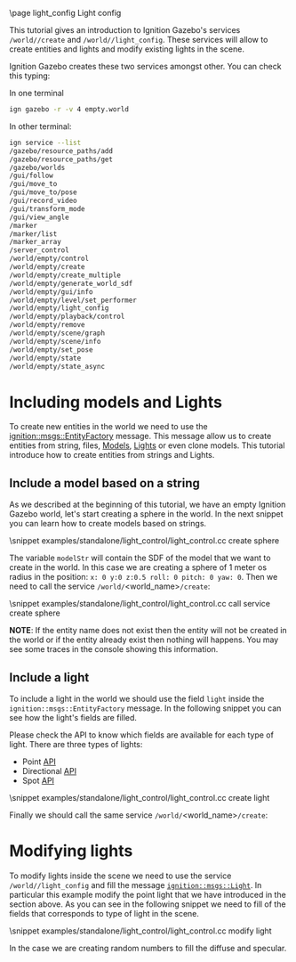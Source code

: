 \page light_config Light config

This tutorial gives an introduction to Ignition Gazebo's services `/world/`<world name>`/create` and
`/world/`<world name>`/light_config`. These services will allow to create entities and lights and modify
existing lights in the scene.

Ignition Gazebo creates these two services amongst other. You can check this typing:

In one terminal
```bash
ign gazebo -r -v 4 empty.world
```

In other terminal:
```bash
ign service --list
/gazebo/resource_paths/add
/gazebo/resource_paths/get
/gazebo/worlds
/gui/follow
/gui/move_to
/gui/move_to/pose
/gui/record_video
/gui/transform_mode
/gui/view_angle
/marker
/marker/list
/marker_array
/server_control
/world/empty/control
/world/empty/create
/world/empty/create_multiple
/world/empty/generate_world_sdf
/world/empty/gui/info
/world/empty/level/set_performer
/world/empty/light_config
/world/empty/playback/control
/world/empty/remove
/world/empty/scene/graph
/world/empty/scene/info
/world/empty/set_pose
/world/empty/state
/world/empty/state_async
```

# Including models and Lights

To create new entities in the world we need to use the [ignition::msgs::EntityFactory](https://ignitionrobotics.org/api/msgs/6.0/classignition_1_1msgs_1_1EntityFactory__V.html) message. This message allow us to create entities from
string, files, [Models](https://ignitionrobotics.org/api/msgs/6.0/classignition_1_1msgs_1_1Model.html),
[Lights](https://ignitionrobotics.org/api/msgs/6.0/classignition_1_1msgs_1_1Light.html) or even clone models.
This tutorial introduce how to create entities from strings and Lights.

## Include a model based on a string

As we described at the beginning of this tutorial, we have an empty Ignition Gazebo world,
let's start creating a sphere in the world. In the next snippet you can learn how to create models based on strings.

\snippet examples/standalone/light_control/light_control.cc create sphere

The variable `modelStr` will contain the SDF of the model that we want to create in the world. In this
case we are creating a sphere of 1 meter os radius in the position: `x: 0 y:0 z:0.5 roll: 0 pitch: 0 yaw: 0`.
Then we need to call the service `/world/`<world_name>`/create`:

\snippet examples/standalone/light_control/light_control.cc call service create sphere

**NOTE**: If the entity name does not exist then the entity will not be created in the world or if the entity already
exist then nothing will happens. You may see some traces in the console showing this information.

## Include a light

To include a light in the world we should use the field `light` inside the `ignition::msgs::EntityFactory` message.
In the following snippet you can see how the light's fields are filled.

Please check the API to know which fields are available for each type of light. There are three types of lights:
 - Point [API](https://ignitionrobotics.org/api/rendering/4.1/classignition_1_1rendering_1_1Light.html)
 - Directional [API](https://ignitionrobotics.org/api/rendering/4.1/classignition_1_1rendering_1_1DirectionalLight.html)
 - Spot [API](https://ignitionrobotics.org/api/rendering/4.1/classignition_1_1rendering_1_1SpotLight.html)

\snippet examples/standalone/light_control/light_control.cc create light

Finally we should call the same service `/world/`<world_name>`/create`:

# Modifying lights

To modify lights inside the scene we need to use the service `/world/`<world name>`/light_config` and
fill the message [`ignition::msgs::Light`](https://ignitionrobotics.org/api/msgs/6.0/classignition_1_1msgs_1_1Light.html).
In particular this example modify the point light that we have introduced in the section above.
As you can see in the following snippet we need to fill of the fields that corresponds to type of light in the scene.

\snippet examples/standalone/light_control/light_control.cc modify light

In the case we are creating random numbers to fill the diffuse and specular.
